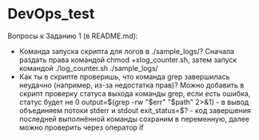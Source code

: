 # DevOps_test
Вопросы к Заданию 1 (в README.md):
- Команда запуска скрипта для логов в ./sample_logs/?
  Сначала раздать права командой chmod +xlog_counter.sh, затем запуск командой ./log_counter.sh ./sample_logs/
- Как ты в скрипте проверишь, что команда grep завершилась неудачно (например, из-за недостатка прав)?
  Можно добавить в скрипт проверку статуса выхода команды grep, если есть ошибка, статус будет не 0
  output=$(grep -rw "$err" "$path" 2>&1) - в вывод объединяем потоки stderr и stdout
  exit_status=$? - код завершения последней выполнённой команды сохраним в переменную, далее можно проверить через оператор if
  
